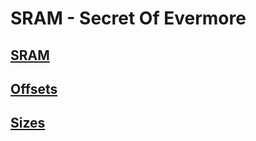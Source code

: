 ﻿# SRAM - Secret Of Evermore

## [SRAM](Items/Sram.md)
## [Offsets](Offsets.md)
## [Sizes](Sizes.md)

